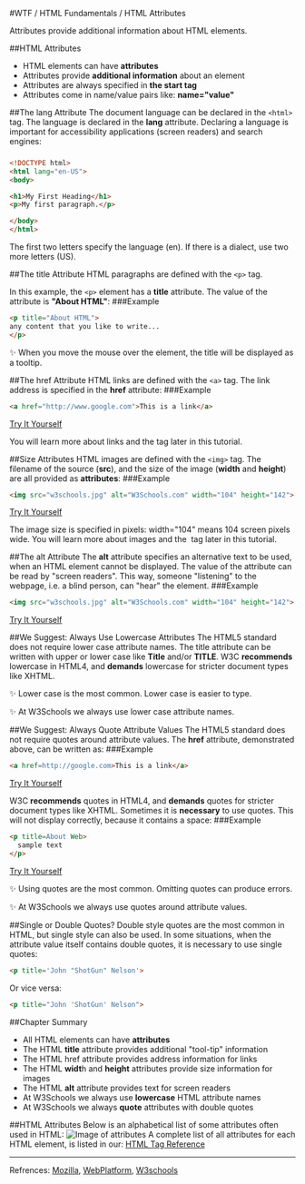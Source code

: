 #WTF / HTML Fundamentals / HTML Attributes

Attributes provide additional information about HTML elements.

##HTML Attributes
* HTML elements can have **attributes**
* Attributes provide **additional information** about an element
* Attributes are always specified in **the start tag**
* Attributes come in name/value pairs like: **name="value"**

##The lang Attribute
The document language can be declared in the ```<html>``` tag.
The language is declared in the **lang** attribute.
Declaring a language is important for accessibility applications (screen readers) and search engines:
###
```html
<!DOCTYPE html>
<html lang="en-US">
<body>

<h1>My First Heading</h1>
<p>My first paragraph.</p>

</body>
</html>
```
The first two letters specify the language (en). If there is a dialect, use two more letters (US).

##The title Attribute
HTML paragraphs are defined with the ```<p>``` tag.

In this example, the ```<p>``` element has a **title** attribute. The value of the attribute is **"About HTML"**:
###Example
```html
<p title="About HTML">
any content that you like to write...
</p>
```
:sparkles: 	When you move the mouse over the element, the title will be displayed as a tooltip.

##The href Attribute
HTML links are defined with the ```<a>``` tag. The link address is specified in the **href** attribute:
###Example
```html
<a href="http://www.google.com">This is a link</a>
```
[Try It Yourself][simple html1]

You will learn more about links and the <a> tag later in this tutorial.

##Size Attributes
HTML images are defined with the ```<img>``` tag.
The filename of the source (**src**), and the size of the image (**width** and **height**) are all provided as **attributes**:
###Example
```html
<img src="w3schools.jpg" alt="W3Schools.com" width="104" height="142">
```
[Try It Yourself][simple html2]


The image size is specified in pixels: width="104" means 104 screen pixels wide.
You will learn more about images and the <img> tag later in this tutorial.

##The alt Attribute
The **alt** attribute specifies an alternative text to be used, when an HTML element cannot be displayed.
The value of the attribute can be read by "screen readers". This way, someone "listening" to the webpage, i.e. a blind person, can "hear" the element.
###Example
```html
<img src="w3schools.jpg" alt="W3Schools.com" width="104" height="142">
```
[Try It Yourself][simple html2]

##We Suggest: Always Use Lowercase Attributes
The HTML5 standard does not require lower case attribute names.
The title attribute can be written with upper or lower case like **Title** and/or **TITLE**.
W3C **recommends** lowercase in HTML4, and **demands** lowercase for stricter document types like XHTML.

:sparkles: Lower case is the most common. Lower case is easier to type.

:sparkles: At W3Schools we always use lower case attribute names.

##We Suggest: Always Quote Attribute Values
The HTML5 standard does not require quotes around attribute values.
The **href** attribute, demonstrated above, can be written as:
###Example
```html
<a href=http://google.com>This is a link</a>
```
[Try It Yourself][simple html1]

W3C **recommends** quotes in HTML4, and **demands** quotes for stricter document types like XHTML.
Sometimes it is **necessary** to use quotes. This will not display correctly, because it contains a space:
###Example
```html
<p title=About Web>
  sample text
</p>
```
[Try It Yourself][simple html3]

:sparkles: Using quotes are the most common. Omitting quotes can produce errors. 

:sparkles: At W3Schools we always use quotes around attribute values.

##Single or Double Quotes?
Double style quotes are the most common in HTML, but single style can also be used.
In some situations, when the attribute value itself contains double quotes, it is necessary to use single quotes:
```html
<p title='John "ShotGun" Nelson'>
```
Or vice versa:
```html
<p title="John 'ShotGun' Nelson">
```
##Chapter Summary
* All HTML elements can have **attributes**
* The HTML **title** attribute provides additional "tool-tip" information
* The HTML href attribute provides address information for links
* The HTML **widt**h and **height** attributes provide size information for images
* The HTML **alt** attribute provides text for screen readers
* At W3Schools we always use **lowercase** HTML attribute names
* At W3Schools we always **quote** attributes with double quotes

##HTML Attributes
Below is an alphabetical list of some attributes often used in HTML:
![Image of attributes](http://i.imgsafe.org/a882be5.jpg)
A complete list of all attributes for each HTML element, is listed in our: [HTML Tag Reference]

---
Refrences: [Mozilla], [WebPlatform], [W3schools]

[Mozilla]: http://developer.mozilla.org/en-US/docs/Web/HTML
[WebPlatform]: https://docs.webplatform.org/wiki/html
[W3schools]: http://www.w3schools.com/html/
[HTML Tag Reference]: http://www.w3schools.com/tags/default.asp
[simple html1]: http://jsbin.com/yocini/edit?html,output
[simple html2]: http://jsbin.com/dehive/edit?html,output
[simple html3]: http://jsbin.com/kukapa/edit?html,output
